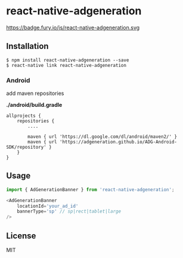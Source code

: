 
# react-native-adgeneration
https://badge.fury.io/js/react-native-adgeneration.svg

## Installation
```
$ npm install react-native-adgeneration --save
$ react-native link react-native-adgeneration
```

### Android
add maven repositories

**./android/build.gradle**

```
allprojects {
    repositories {
        ....

        maven { url 'https://dl.google.com/dl/android/maven2/' }
        maven { url 'https://adgeneration.github.io/ADG-Android-SDK/repository' }
    }
}
```

## Usage
```javascript
import { AdGenerationBanner } from 'react-native-adgeneration';

<AdGenerationBanner
	locationId='your_ad_id'
	bannerType='sp' // sp|rect|tablet|large
/>
```

## License
MIT
  